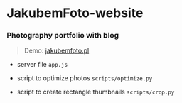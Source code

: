 # JakubemFoto-website

### Photography portfolio with blog

> Demo: [jakubemfoto.pl](http://www.jakubemfoto.pl)

- server file
```app.js```

- script to optimize photos
```scripts/optimize.py```

- script to create rectangle thumbnails
```scripts/crop.py```

